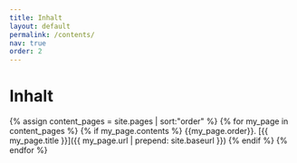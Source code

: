 ```yaml
---
title: Inhalt
layout: default
permalink: /contents/
nav: true
order: 2
---
```


# Inhalt

{% assign content_pages = site.pages | sort:"order" %}
{% for my_page in content_pages %}
  {% if my_page.contents %}
  {{my_page.order}}. [{{ my_page.title }}]({{ my_page.url | prepend: site.baseurl }})
  {% endif %}
{% endfor %}
